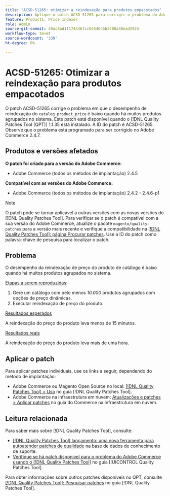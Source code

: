 ```yaml
---
title: "ACSD-51265: otimizar a reindexação para produtos empacotados"
description: Aplique o patch ACSD-51265 para corrigir o problema do Adobe Commerce em que o desempenho de reindexação "catalog_product_price" é baixo quando há muitos produtos empacotados no sistema.
feature: Products, Price Indexer
role: Admin
source-git-commit: 49ac8ad1f174546fcc0454645b2480a40ead2924
workflow-type: tm+mt
source-wordcount: '339'
ht-degree: 0%

---
```


# ACSD-51265: Otimizar a reindexação para produtos empacotados

O patch ACSD-51265 corrige o problema em que o desempenho de reindexação do `catalog_product_price` é baixo quando há muitos produtos agrupados no sistema. Este patch está disponível quando o [!DNL Quality Patches Tool (QPT)] 1.1.35 está instalado. A ID do patch é ACSD-51265. Observe que o problema está programado para ser corrigido no Adobe Commerce 2.4.7.

## Produtos e versões afetados

**O patch foi criado para a versão do Adobe Commerce:**

* Adobe Commerce (todos os métodos de implantação) 2.4.5

**Compatível com as versões do Adobe Commerce:**

* Adobe Commerce (todos os métodos de implantação) 2.4.2 - 2.4.6-p1

>[!NOTE]
>
>O patch pode se tornar aplicável a outras versões com as novas versões do [!DNL Quality Patches Tool]. Para verificar se o patch é compatível com a sua versão do Adobe Commerce, atualize o pacote `magento/quality-patches` para a versão mais recente e verifique a compatibilidade na [[!DNL Quality Patches Tool]: página Procurar patches](https://experienceleague.adobe.com/tools/commerce-quality-patches/index.html). Use a ID do patch como palavra-chave de pesquisa para localizar o patch.

## Problema

O desempenho da reindexação de preço do produto de catálogo é baixo quando há muitos produtos agrupados no sistema.

<u>Etapas a serem reproduzidas</u>:

1. Gere um catálogo com pelo menos *10.000* produtos agrupados com opções de preço dinâmicas.
1. Executar reindexação de preço do produto.

<u>Resultados esperados</u>

A reindexação do preço do produto leva menos de 15 minutos.

<u>Resultados reais</u>

A reindexação do preço do produto leva mais de uma hora.

## Aplicar o patch

Para aplicar patches individuais, use os links a seguir, dependendo do método de implantação:

* Adobe Commerce ou Magento Open Source no local: [[!DNL Quality Patches Tool] > Uso](https://experienceleague.adobe.com/docs/commerce-operations/tools/quality-patches-tool/usage.html) no guia [!DNL Quality Patches Tool].
* Adobe Commerce na infraestrutura em nuvem: [Atualizações e patches > Aplicar patches](https://experienceleague.adobe.com/docs/commerce-cloud-service/user-guide/develop/upgrade/apply-patches.html) no guia do Commerce na infraestrutura em nuvem.

## Leitura relacionada

Para saber mais sobre [!DNL Quality Patches Tool], consulte:

* [[!DNL Quality Patches Tool] lançamento: uma nova ferramenta para autoatender patches de qualidade](https://experienceleague.adobe.com/en/docs/commerce-knowledge-base/kb/announcements/commerce-announcements/magento-quality-patches-released-new-tool-to-self-serve-quality-patches) na base de dados de conhecimento de suporte.
* [Verifique se há patch disponível para o problema do Adobe Commerce usando o  [!DNL Quality Patches Tool]](/help/tools/quality-patches-tool/patches-available-in-qpt/check-patch-for-magento-issue-with-magento-quality-patches.md) no guia [!UICONTROL Quality Patches Tool].


Para obter informações sobre outros patches disponíveis no QPT, consulte [[!DNL Quality Patches Tool]: Pesquisar patches](https://experienceleague.adobe.com/tools/commerce-quality-patches/index.html) no guia [!DNL Quality Patches Tool].
